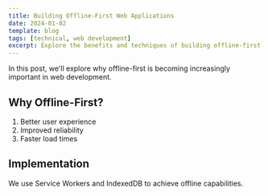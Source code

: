 ```yaml
---
title: Building Offline-First Web Applications
date: 2024-01-02
template: blog
tags: [technical, web development]
excerpt: Explore the benefits and techniques of building offline-first web applications.
---
```


In this post, we'll explore why offline-first is becoming increasingly important in web development.

## Why Offline-First?

1. Better user experience
2. Improved reliability
3. Faster load times

## Implementation

We use Service Workers and IndexedDB to achieve offline capabilities.

